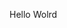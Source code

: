 Hello Wolrd






















































































































































































































































































































































































































































































































































































































































































































































































































































































































































































































































































































































































































































































































































































